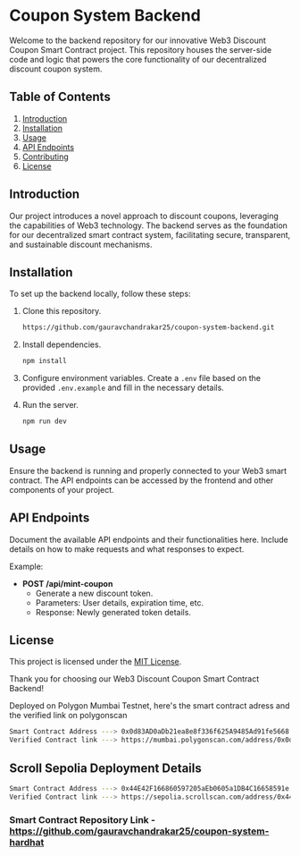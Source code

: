 # Coupon System Backend

Welcome to the backend repository for our innovative Web3 Discount Coupon Smart Contract project. This repository houses the server-side code and logic that powers the core functionality of our decentralized discount coupon system.

## Table of Contents

1. [Introduction](#introduction)
2. [Installation](#installation)
3. [Usage](#usage)
4. [API Endpoints](#api-endpoints)
5. [Contributing](#contributing)
6. [License](#license)

## Introduction

Our project introduces a novel approach to discount coupons, leveraging the capabilities of Web3 technology. The backend serves as the foundation for our decentralized smart contract system, facilitating secure, transparent, and sustainable discount mechanisms.

## Installation

To set up the backend locally, follow these steps:

1. Clone this repository.
   ```bash
   https://github.com/gauravchandrakar25/coupon-system-backend.git
   ```

2. Install dependencies.
   ```bash
   npm install
   ```

3. Configure environment variables. Create a `.env` file based on the provided `.env.example` and fill in the necessary details.

4. Run the server.
   ```bash
   npm run dev
   ```

## Usage

Ensure the backend is running and properly connected to your Web3 smart contract. The API endpoints can be accessed by the frontend and other components of your project.

## API Endpoints

Document the available API endpoints and their functionalities here. Include details on how to make requests and what responses to expect.

Example:

- **POST /api/mint-coupon**
  - Generate a new discount token.
  - Parameters: User details, expiration time, etc.
  - Response: Newly generated token details.

## License

This project is licensed under the [MIT License](LICENSE).

Thank you for choosing our Web3 Discount Coupon Smart Contract Backend!

Deployed on Polygon Mumbai Testnet, here's the smart contract adress and the verified link on polygonscan 
```bash
Smart Contract Address ---> 0x0d83AD0aDb21ea8e8f336f625A9485Ad91fe5668
Verified Contract link ---> https://mumbai.polygonscan.com/address/0x0d83ad0adb21ea8e8f336f625a9485ad91fe5668
```

## Scroll Sepolia Deployment Details
```bash
Smart Contract Address ---> 0x44E42F166860597205aEb0605a1DB4C16658591e
Verified Contract link ---> https://sepolia.scrollscan.com/address/0x44E42F166860597205aEb0605a1DB4C16658591e#code
```

### Smart Contract Repository Link - https://github.com/gauravchandrakar25/coupon-system-hardhat
